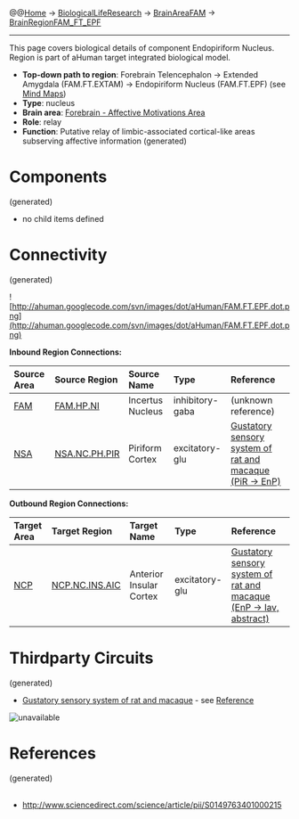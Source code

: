 @@[Home](Home.md) -> [BiologicalLifeResearch](BiologicalLifeResearch.md) -> [BrainAreaFAM](BrainAreaFAM.md) -> [BrainRegionFAM\_FT\_EPF](BrainRegionFAM_FT_EPF.md)

---


This page covers biological details of component Endopiriform Nucleus.
Region is part of aHuman target integrated biological model.

  * **Top-down path to region**: Forebrain Telencephalon -> Extended Amygdala (FAM.FT.EXTAM) -> Endopiriform Nucleus (FAM.FT.EPF) (see [Mind Maps](OverallMindMaps.md))
  * **Type**: nucleus
  * **Brain area**: [Forebrain - Affective Motivations Area](BrainAreaFAM.md)
  * **Role**: relay
  * **Function**: Putative relay of limbic-associated cortical-like areas subserving affective information
(generated)
# Components #
(generated)


  * no child items defined

# Connectivity #
(generated)


![http://ahuman.googlecode.com/svn/images/dot/aHuman/FAM.FT.EPF.dot.png](http://ahuman.googlecode.com/svn/images/dot/aHuman/FAM.FT.EPF.dot.png)

**Inbound Region Connections:**

| **Source Area** | **Source Region** | **Source Name** | **Type** | **Reference** |
|:----------------|:------------------|:----------------|:---------|:--------------|
| [FAM](BrainAreaFAM.md) | [FAM.HP.NI](BrainRegionFAM_HP_NI.md) | Incertus Nucleus | inhibitory-gaba | (unknown reference) |
| [NSA](BrainAreaNSA.md) | [NSA.NC.PH.PIR](BrainRegionNSA_NC_PH_PIR.md) | Piriform Cortex | excitatory-glu | [Gustatory sensory system of rat and macaque (PiR -> EnP)](http://www.sciencedirect.com/science/article/pii/S0149763401000215) |

**Outbound Region Connections:**

| **Target Area** | **Target Region** | **Target Name** | **Type** | **Reference** |
|:----------------|:------------------|:----------------|:---------|:--------------|
| [NCP](BrainAreaNCP.md) | [NCP.NC.INS.AIC](BrainRegionNCP_NC_INS_AIC.md) | Anterior Insular Cortex | excitatory-glu | [Gustatory sensory system of rat and macaque (EnP -> Iav, abstract)](http://www.sciencedirect.com/science/article/pii/S0149763401000215) |

# Thirdparty Circuits #
(generated)

  * [Gustatory sensory system of rat and macaque](http://ars.els-cdn.com/content/image/1-s2.0-S0149763401000215-gr4a.gif) - see [Reference](http://www.sciencedirect.com/science/article/pii/S0149763401000215)

<img src='http://ars.els-cdn.com/content/image/1-s2.0-S0149763401000215-gr4a.gif' alt='unavailable'>


<h1>References</h1>
(generated)<br>
<br>
<ul><li><a href='http://www.sciencedirect.com/science/article/pii/S0149763401000215'>http://www.sciencedirect.com/science/article/pii/S0149763401000215</a></li></ul>
